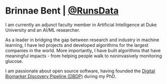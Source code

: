 # Brinnae Bent | [@RunsData](https://runsdata.org)

I am currently an adjunct faculty member in Artificial Intelligence at Duke University and an AI/ML researcher.

As a leader in bridging the gap between research and industry in machine learning, I have led projects and developed algorithms for the largest companies in the world. More importantly, I have built algorithms that have meaningful impacts - from helping people walk to noninvasively monitoring glucose.

I am passionate about open source software, having founded the [Digital Biomarker Discovery Pipeline (DBDP)](https://dbdp.org) during my PhD.
